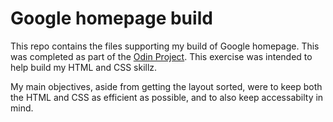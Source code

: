 # Google homepage build

This repo contains the files supporting my build of Google homepage. This was completed as part of the [Odin Project](https://www.theodinproject.com/). This exercise was intended to help build my HTML and CSS skillz.

My main objectives, aside from getting the layout sorted, were to keep both the HTML and CSS as efficient as possible, and to also keep accessabilty in mind. 
